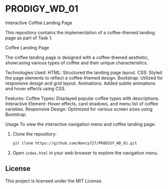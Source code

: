 # PRODIGY_WD_01
Interactive Coffee Landing Page

This repository contains the implementation of a coffee-themed landing page as part of Task 1.

Coffee Landing Page

The coffee landing page is designed with a coffee-themed aesthetic, showcasing various types of coffee and their unique characteristics.

Technologies Used:
HTML: Structured the landing page layout.
CSS: Styled the page elements to reflect a coffee-themed design.
Bootstrap: Utilized for responsive design and grid layout.
Animations: Added subtle animations and hover effects using CSS.

Features:
Coffee Types: Displayed popular coffee types with descriptions.
Interactive Element: Hover effects, card shadows, and menu list of coffee varieties.
Responsive Design: Optimized for various screen sizes using Bootstrap.

Usage
To view the interactive navigation menu and coffee landing page:
1. Clone the repository:
   ```bash
   git clone https://github.com/Nancy727/PRODIGY_WD_01.git
   ```
2. Open `index.html` in your web browser to explore the navigation menu.


## License
This project is licensed under the MIT License.
